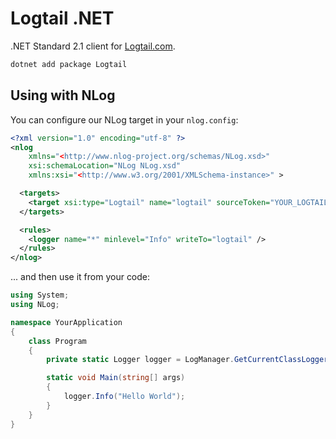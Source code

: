 # Logtail .NET

.NET Standard 2.1 client for [Logtail.com](https://logtail.com).

```bash
dotnet add package Logtail
```

## Using with NLog

You can configure our NLog target in your `nlog.config`:

```xml
<?xml version="1.0" encoding="utf-8" ?>
<nlog
    xmlns="<http://www.nlog-project.org/schemas/NLog.xsd>"
    xsi:schemaLocation="NLog NLog.xsd"
    xmlns:xsi="<http://www.w3.org/2001/XMLSchema-instance>" >

  <targets>
    <target xsi:type="Logtail" name="logtail" sourceToken="YOUR_LOGTAIL_SOURCE_TOKEN"/>
  </targets>

  <rules>
    <logger name="*" minlevel="Info" writeTo="logtail" />
  </rules>
</nlog>
```

... and then use it from your code:

```csharp
using System;
using NLog;

namespace YourApplication
{
    class Program
    {
        private static Logger logger = LogManager.GetCurrentClassLogger();

        static void Main(string[] args)
        {
            logger.Info("Hello World");
        }
    }
}
```
